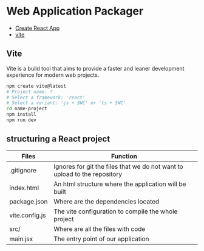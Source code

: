 # Web Application Packager

- [Create React App](https://create-react-app.dev/)
- [vite](https://vitejs.dev/)

## Vite

Vite is a build tool that aims to provide a faster and leaner development experience for modern web projects.

```bash
npm create vite@latest
# Project name: ?
# Select a framework: 'react'
# Select a variant: 'js + SWC' or 'ts + SWC'
cd name-project
npm install
npm run dev
```

## structuring a React project

| Files          | Function                                                                  |
| -------------- | ------------------------------------------------------------------------- |
| .gitignore     | Ignores for git the files that we do not want to upload to the repository |
| index.html     | An html structure where the application will be built                     |
| package.json   | Where are the dependencies located                                        |
| vite.config.js | The vite configuration to compile the whole project                       |
| src/           | Where are all the files with code                                         |
| main.jsx       | The entry point of our application                                        |
